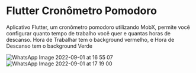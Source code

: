 # Flutter Cronômetro Pomodoro

Aplicativo Flutter, um cronômetro pomodoro utilizando MobX, permite você configurar quanto tempo de trabalho você quer e quantas horas de descanso. Hora de Trabalhar tem o background vermelho, e Hora de Descanso tem o background Verde

![WhatsApp Image 2022-09-01 at 16 55 07](https://user-images.githubusercontent.com/106937639/188002530-a63271cd-3c94-4f94-bfbe-714ffff9bc07.jpeg)
![WhatsApp Image 2022-09-01 at 17 19 00](https://user-images.githubusercontent.com/106937639/188004756-1fc4f7e4-2462-4e75-a186-45099dd80f02.jpeg)
